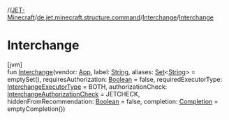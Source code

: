 //[JET-Minecraft](../../../index.md)/[de.jet.minecraft.structure.command](../index.md)/[Interchange](index.md)/[Interchange](-interchange.md)

# Interchange

[jvm]\
fun [Interchange](-interchange.md)(vendor: [App](../../de.jet.minecraft.structure.app/-app/index.md), label: [String](https://kotlinlang.org/api/latest/jvm/stdlib/kotlin/-string/index.html), aliases: [Set](https://kotlinlang.org/api/latest/jvm/stdlib/kotlin.collections/-set/index.html)&lt;[String](https://kotlinlang.org/api/latest/jvm/stdlib/kotlin/-string/index.html)&gt; = emptySet(), requiresAuthorization: [Boolean](https://kotlinlang.org/api/latest/jvm/stdlib/kotlin/-boolean/index.html) = false, requiredExecutorType: [InterchangeExecutorType](../-interchange-executor-type/index.md) = BOTH, authorizationCheck: [InterchangeAuthorizationCheck](../-interchange-authorization-check/index.md) = JETCHECK, hiddenFromRecommendation: [Boolean](https://kotlinlang.org/api/latest/jvm/stdlib/kotlin/-boolean/index.html) = false, completion: [Completion](../-completion/index.md) = emptyCompletion())
